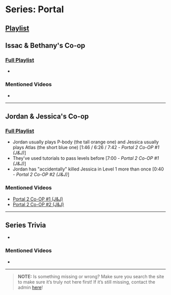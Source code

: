 # Series: Portal
## [Playlist]()

 
## **Issac & Bethany's Co-op**  
### [Full Playlist](https://www.youtube.com/playlist?list=PLwljWXtmIKiSMPtKOeZ-pWCLkcmaoiH80)
- 

### Mentioned Videos
- []()

----

## **Jordan & Jessica's Co-op**  
### [Full Playlist](https://www.youtube.com/playlist?list=PLwljWXtmIKiTGt3yayAP9qXjBIT3obbnl)
- Jordan usually plays P-body \(the tall orange one) and Jessica usually plays Atlas \(the short blue one) \[1:46 / 6:26 / 7:42 - *Portal 2 Co-OP #1 (J&J)*]
- They've used tutorials to pass levels before \[7:00 - *Portal 2 Co-OP #1 (J&J)*]
- Jordan has "accidentally" killed Jessica in Level 1 more than once \[0:40 - *Portal 2 Co-OP #2 (J&J)*]

### Mentioned Videos
- [Portal 2 Co-OP #1 (J&J)](https://youtu.be/6GE1-ReTdtU)
- [Portal 2 Co-OP #2 (J&J)](https://youtu.be/PMN_G7V_6nI)

----
 
## Series Trivia
- 

### Mentioned Videos
- []()
 
----
 
> **NOTE:** Is something missing or wrong? Make sure you search the site to make sure it’s truly not here first! If it’s still missing, contact the admin [here](../chapter_2.html)!